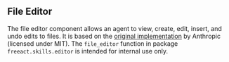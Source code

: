 ## File Editor

The file editor component allows an agent to view, create, edit, insert, and undo edits to files. It is based on the [original implementation](https://github.com/anthropics/anthropic-quickstarts/blob/main/computer-use-demo/computer_use_demo/tools/edit.py) by Anthropic (licensed under MIT). The `file_editor` function in package `freeact.skills.editor` is intended for internal use only.
